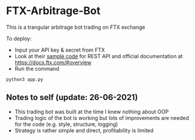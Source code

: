 # FTX-Arbitrage-Bot
 This is a trangular arbitrage bot trading on FTX exchange

To deploy:
- Input your API key & secret from FTX
- Look at their [sample code](https://github.com/ftexchange/ftx) for REST API and official documentation at https://docs.ftx.com/#overview
- Run the command
```shell
python3 app.py
```

## Notes to self (update: 26-06-2021)
- This trading bot was built at the time I knew nothing about OOP
- Trading logic of the bot is working but lots of improvements are needed for the code (e.g. style, structure, logging)
- Strategy is rather simple and direct, profitability is limited
